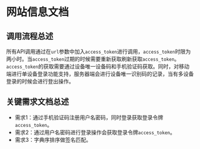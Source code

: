 # 网站信息文档
## 调用流程总述
所有API调用通过在`url`参数中加入`access_token`进行调用，`access_token`时限为两小时。当`access_token`过期的时候需要重新获取刷新获取`access_token`。`access_token`的获取需要通过设备唯一设备码和手机验证码获取。同时，对移动端进行单设备登录功能支持，服务器端会进行设备唯一识别码的记录，当有多设备登录的时候会进行登出操作。 

## 关键需求文档总述
* 需求1：通过手机验证码注册用户名密码，同时登录获取登录令牌`access_token`。
* 需求2：通过用户名密码进行登录操作会获取登录令牌`access_token`。
* 需求3：字典序排序做签名匹配。